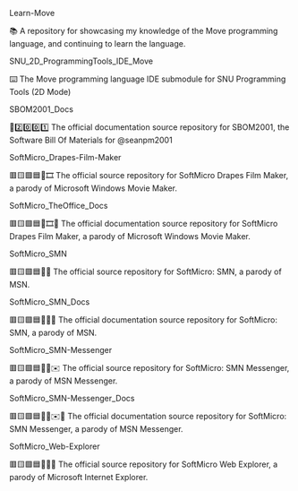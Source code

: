 
Learn-Move

📚️ A repository for showcasing my knowledge of the Move programming language, and continuing to learn the language. 

SNU_2D_ProgrammingTools_IDE_Move

⌨️ The Move programming language IDE submodule for SNU Programming Tools (2D Mode)

SBOM2001_Docs

🧾️2️⃣️0️⃣️0️⃣️1️⃣️ The official documentation source repository for SBOM2001, the Software Bill Of Materials for @seanpm2001

SoftMicro_Drapes-Film-Maker

🟥️🟨️🟩️🟦️💾️🎞️ The official source repository for SoftMicro Drapes Film Maker, a parody of Microsoft Windows Movie Maker.

SoftMicro_TheOffice_Docs

🟥️🟨️🟩️🟦️💾️🎞️📖️ The official documentation source repository for SoftMicro Drapes Film Maker, a parody of Microsoft Windows Movie Maker.

SoftMicro_SMN

🟥️🟨️🟩️🟦️💾️🦋️ The official source repository for SoftMicro: SMN, a parody of MSN.

SoftMicro_SMN_Docs

🟥️🟨️🟩️🟦️💾️🦋️📖️ The official documentation source repository for SoftMicro: SMN, a parody of MSN.

SoftMicro_SMN-Messenger

🟥️🟨️🟩️🟦️💾️🦋️✉️ The official source repository for SoftMicro: SMN Messenger, a parody of MSN Messenger.

SoftMicro_SMN-Messenger_Docs

🟥️🟨️🟩️🟦️💾️🦋️✉️📖️ The official documentation source repository for SoftMicro: SMN Messenger, a parody of MSN Messenger.

SoftMicro_Web-Explorer

🟥️🟨️🟩️🟦️💾️🌐️🦥️ The official source repository for SoftMicro Web Explorer, a parody of Microsoft Internet Explorer.

